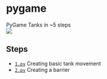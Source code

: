 # pygame
PyGame Tanks in ~5 steps <br/>
<img src="https://kapost-files-prod.s3.amazonaws.com/uploads/direct/1448371620-31-7346/HybridFluid_Embed.gif">
<h2>Steps</h2>
<ul>
<li><code><a href="https://github.com/AlekKras/pygame/blob/master/tanks/1.py">1.py</a></code> Creating basic tank movement</li>
<li><code><a href="https://github.com/AlekKras/pygame/blob/master/tanks/2.py">2.py</a></code> Creating a barrier </li>
</ul>


